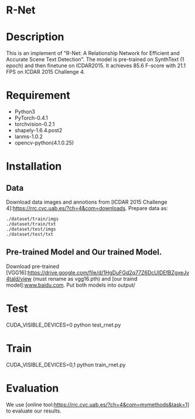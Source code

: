 # R-Net

# Description
  This is an implement of "R-Net: A Relationship Network for Efficient and Accurate Scene Text Detection".
  The model is pre-trained on SynthText (1 epoch) and then finetune on ICDAR2015. It achieves 85.6 F-score with 21.1 FPS on ICDAR 2015 Challenge 4.
  
# Requirement

* Python3 
* PyTorch-0.4.1 
* torchvision-0.2.1 
* shapely-1.6.4.post2 
* lanms-1.0.2 
* opencv-python(4.1.0.25)
  
# Installation

## Data

Download data images and annotions from [ICDAR 2015 Challenge 4]:https://rrc.cvc.uab.es/?ch=4&com=downloads. Prepare data as:

~~~
./dataset/train/imgs
./dataset/train/txt
./dataset/test/imgs
./dataset/test/txt
~~~

## Pre-trained Model and Our trained Model.

Download pre-trained [VGG16]:https://drive.google.com/file/d/1HgDuFGd2q77Z6DcUlDEfBZgxeJv4tald/view (must rename as vgg16.pth) and [our traind model]:www.baidu.com. Put both models into output/

# Test

CUDA_VISIBLE_DEVICES=0 python test_rnet.py

# Train

CUDA_VISIBLE_DEVICES=0,1 python train_rnet.py

# Evaluation

We use [online tool:https://rrc.cvc.uab.es/?ch=4&com=mymethods&task=1] to evaluate our results. 


